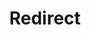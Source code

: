 ﻿---
layout: src/layouts/Redirect.astro
title: Redirect
redirect: https://yamldoc.liuyan.wang/docs/octopus-rest-api/cli/octopus-deployment-target-cloud-region
pubDate:  2023-01-01
navSearch: false
navSitemap: false
navMenu: false
---
